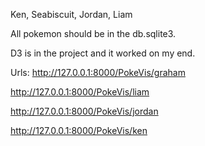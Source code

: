 Ken, Seabiscuit, Jordan, Liam


All pokemon should be in the db.sqlite3.


D3 is in the project and it worked on my end.


Urls:
  http://127.0.0.1:8000/PokeVis/graham
  
  
  http://127.0.0.1:8000/PokeVis/liam
  
  
  http://127.0.0.1:8000/PokeVis/jordan
  
  
  http://127.0.0.1:8000/PokeVis/ken

